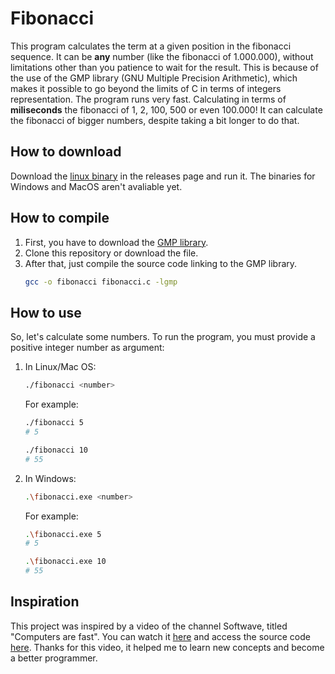 # Fibonacci
This program calculates the term at a given position in the fibonacci sequence. It can be **any** number (like the fibonacci of 1.000.000), without limitations other than you patience to wait for the result. This is because of the use of the GMP library (GNU Multiple Precision Arithmetic), which makes it possible to go beyond the limits of C in terms of integers representation.
The program runs very fast. Calculating in terms of **miliseconds** the fibonacci of 1, 2, 100, 500 or even 100.000! It can calculate the fibonacci of bigger numbers, despite taking a bit longer to do that.

## How to download
Download the [linux binary](https://github.com/bernardoeuler/fibonacci/releases/tag/v1.0.0) in the releases page and run it.
The binaries for Windows and MacOS aren't avaliable yet.

## How to compile
1. First, you have to download the [GMP library](https://gmplib.org/).
2. Clone this repository or download the file.
3. After that, just compile the source code linking to the GMP library.
    ```bash
    gcc -o fibonacci fibonacci.c -lgmp
    ```

## How to use
So, let's calculate some numbers. To run the program, you must provide a positive integer number as argument:

1. In Linux/Mac OS:
    ```bash
    ./fibonacci <number>
    ```
    For example:
    ```bash
    ./fibonacci 5
    # 5
    ```

    ```bash
    ./fibonacci 10
    # 55
    ```

2. In Windows:
    ```bash
    .\fibonacci.exe <number>
    ```
    For example:
    ```bash
    .\fibonacci.exe 5
    # 5
    ```

    ```bash
    .\fibonacci.exe 10
    # 55
    ```
 ## Inspiration
 This project was inspired by a video of the channel Softwave, titled "Computers are fast". You can watch it [here](https://www.youtube.com/watch?v=MbIiAr5dt24) and access the source code [here](https://gist.github.com/Softwave/f61091aed8c8d8249014b5056447a698). Thanks for this video, it helped me to learn new concepts and become a better programmer.
